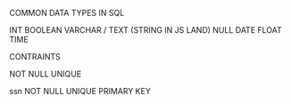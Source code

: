 COMMON DATA TYPES IN SQL

INT
BOOLEAN
VARCHAR / TEXT (STRING IN JS LAND)
NULL
DATE
FLOAT
TIME

CONTRAINTS

NOT NULL
UNIQUE

ssn NOT NULL UNIQUE PRIMARY KEY
